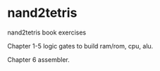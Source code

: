 # nand2tetris
nand2tetris book exercises

Chapter 1-5 logic gates to build ram/rom, cpu, alu.

Chapter 6 assembler.
